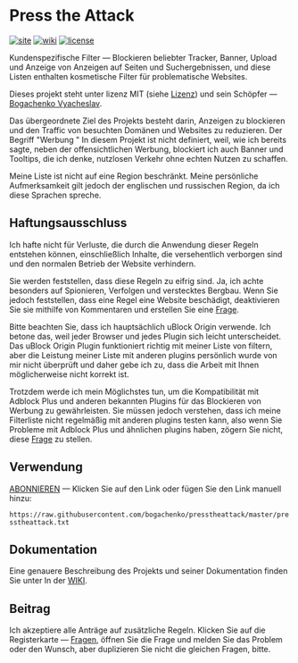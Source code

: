 <!--
This file is part of the Press the Attack project,
Copyright (c) 2018 Bogachenko Vyacheslav

Press the Attack is a free project: you can distribute it and/or modify
it in accordance with the MIT license published by the Massachusetts Institute of Technology.

The Press the Attack project is distributed in the hope that it will be useful,
and is provided "AS IS", WITHOUT ANY WARRANTY, EXPRESSLY EXPRESSED OR IMPLIED.
WE ARE NOT RESPONSIBLE FOR ANY DAMAGES DUE TO THE USE OF THIS PROJECT OR ITS PARTS.
For more information, see the MIT license.

Author: Bogachenko Vyacheslav <https://github.com/bogachenko>
Email: bogachenkove@gmail.com
Github: https://github.com/bogachenko/presstheattack/
Last modified: 27 November 2018
License: MIT <https://github.com/bogachenko/presstheattack/blob/master/LICENSE.md>
Problem reports: https://github.com/bogachenko/presstheattack/issues
Title: README.de_DE.md
URL: https://raw.githubusercontent.com/bogachenko/presstheattack/master/README.de_DE.md
Wiki: https://github.com/bogachenko/presstheattack/wiki

Download the entire Press the Attack project at https://github.com/bogachenko/presstheattack/archive/master.zip -->

# Press the Attack
[![site](https://img.shields.io/badge/site-up-%233fb912.svg)](https://bogachenko.github.io/presstheattack/)
[![wiki](https://img.shields.io/badge/wiki-up-%233fb912.svg)](https://github.com/bogachenko/presstheattack/wiki)
[![license](https://img.shields.io/badge/license-MIT-%233fb912.svg)](https://raw.githubusercontent.com/bogachenko/presstheattack/master/LICENSE.md)

Kundenspezifische Filter — Blockieren beliebter Tracker, Banner, Upload und Anzeige von Anzeigen auf Seiten und Suchergebnissen, und diese Listen enthalten kosmetische Filter für problematische Websites.

Dieses projekt steht unter lizenz MIT (siehe [Lizenz](https://raw.githubusercontent.com/bogachenko/presstheattack/master/LICENSE.md)) und sein Schöpfer — [Bogachenko Vyacheslav](https://github.com/bogachenko).

Das übergeordnete Ziel des Projekts besteht darin, Anzeigen zu blockieren und den Traffic von besuchten Domänen und Websites zu reduzieren.
Der Begriff  "Werbung " In diesem Projekt ist nicht definiert, weil, wie ich bereits sagte, neben der offensichtlichen Werbung, blockiert ich auch Banner und Tooltips, die ich denke, nutzlosen Verkehr ohne echten Nutzen zu schaffen.

Meine Liste ist nicht auf eine Region beschränkt. Meine persönliche Aufmerksamkeit gilt jedoch der englischen und russischen Region, da ich diese Sprachen spreche.

## Haftungsausschluss

Ich hafte nicht für Verluste, die durch die Anwendung dieser Regeln entstehen können, einschließlich Inhalte, die versehentlich verborgen sind und den normalen Betrieb der Website verhindern.

Sie werden feststellen, dass diese Regeln zu eifrig sind. Ja, ich achte besonders auf Spionieren, Verfolgen und verstecktes Bergbau.
Wenn Sie jedoch feststellen, dass eine Regel eine Website beschädigt, deaktivieren Sie sie mithilfe von Kommentaren und erstellen Sie eine [Frage](https://github.com/bogachenko/presstheattack/issues).

Bitte beachten Sie, dass ich hauptsächlich uBlock Origin verwende. Ich betone das, weil jeder Browser und jedes Plugin sich leicht unterscheidet. Das uBlock Origin Plugin funktioniert richtig mit meiner Liste von filtern, aber die Leistung meiner Liste mit anderen plugins persönlich wurde von mir nicht überprüft und daher gebe ich zu, dass die Arbeit mit Ihnen möglicherweise nicht korrekt ist.

Trotzdem werde ich mein Möglichstes tun, um die Kompatibilität mit Adblock Plus und anderen bekannten Plugins für das Blockieren von Werbung zu gewährleisten. Sie müssen jedoch verstehen, dass ich meine Filterliste nicht regelmäßig mit anderen plugins testen kann, also wenn Sie Probleme mit Adblock Plus und ähnlichen plugins haben, zögern Sie nicht, diese [Frage](https://github.com/bogachenko/presstheattack/issues) zu stellen.

## Verwendung

[ABONNIEREN](https://subscribe.adblockplus.org/?location=https%3A%2F%2Fraw.githubusercontent.com%2Fbogachenko%2Fpresstheattack%2Fmaster%2Fpresstheattack.txt&title=Press%20the%20Attack) — Klicken Sie auf den Link oder fügen Sie den Link manuell hinzu:

`https://raw.githubusercontent.com/bogachenko/presstheattack/master/presstheattack.txt`

## Dokumentation

Eine genauere Beschreibung des Projekts und seiner Dokumentation finden Sie unter In der [WIKI](https://github.com/bogachenko/presstheattack/wiki).

## Beitrag

Ich akzeptiere alle Anträge auf zusätzliche Regeln. Klicken Sie auf die Registerkarte — [Fragen](https://github.com/bogachenko/presstheattack/issues), öffnen Sie die Frage und melden Sie das Problem oder den Wunsch, aber duplizieren Sie nicht die gleichen Fragen, bitte.